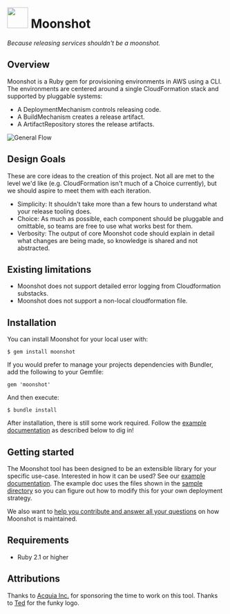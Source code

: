 # <img src="logo.png" width="48"> Moonshot
_Because releasing services shouldn't be a moonshot._

## Overview

Moonshot is a Ruby gem for provisioning environments in AWS using a CLI.
The environments are centered around a single CloudFormation stack and supported
by pluggable systems:

- A DeploymentMechanism controls releasing code.
- A BuildMechanism creates a release artifact.
- A ArtifactRepository stores the release artifacts.

![General Flow](moonshot.png "General Flow")

## Design Goals

These are core ideas to the creation of this project. Not all are met to the
level we'd like (e.g. CloudFormation isn't much of a Choice currently), but we
should aspire to meet them with each iteration.

- Simplicity: It shouldn't take more than a few hours to understand what your
  release tooling does.
- Choice: As much as possible, each component should be pluggable and omittable,
  so teams are free to use what works best for them.
- Verbosity: The output of core Moonshot code should explain in detail what
  changes are being made, so knowledge is shared and not abstracted.

## Existing limitations

- Moonshot does not support detailed error logging from Cloudformation substacks.
- Moonshot does not support a non-local cloudformation file.

## Installation

You can install Moonshot for your local user with:

    $ gem install moonshot

If you would prefer to manage your projects dependencies with Bundler,
add the following to your Gemfile:

    gem 'moonshot'

And then execute:

    $ bundle install

After installation, there is still some work required. Follow
the [example documentation](example.md) as described below to dig in!

## Getting started

The Moonshot tool has been designed to be an extensible library for
your specific use-case. Interested in how it can be used? See
our [example documentation](example.md). The example doc uses the
files shown in the
[sample directory](https://github.com/acquia/moonshot/tree/master/sample) so
you can figure out how to modify this for your own deployment
strategy.

We also want to [help you contribute and answer all your questions][1]
on how Moonshot is maintained.

[1]: http://moonshot.readthedocs.org/en/latest/about/contribute

## Requirements

- Ruby 2.1 or higher

## Attributions

Thanks to [Acquia Inc.](https://acquia.com) for sponsoring the time to work on this tool.
Thanks to [Ted](https://github.com/tottey) for the funky logo.
